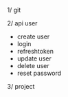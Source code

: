 1/ git 

2/ api user 
- create user 
- login 
- refreshtoken 
- update user 
- delete user 
- reset password 

3/ project 

